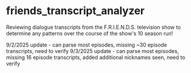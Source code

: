 # friends_transcript_analyzer
Reviewing dialogue transcripts from the F.R.I.E.N.D.S. television show to determine any patterns over the course of the show's 10 season run!

9/2/2025 update - can parse most episodes, missing ~30 episode transcripts, need to verify
9/3/2025 update - can parse most episodes, missing 16 episode transcripts, added additional nicknames seen, need to verify
